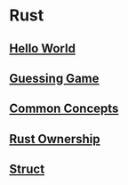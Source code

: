 # Rust

## [Hello World](https://github.com/yusrilarzaqi/Rust-book/tree/main/hello_world)

## [Guessing Game](https://github.com/yusrilarzaqi/Rust-book/tree/main/guessing_game)

## [Common Concepts](https://github.com/yusrilarzaqi/Rust-book/tree/main/common_concepts)

## [Rust Ownership](https://github.com/yusrilarzaqi/Rust-book/tree/main/rust_ownership)

## [Struct](https://github.com/yusrilarzaqi/Rust-book/tree/main/structs)
